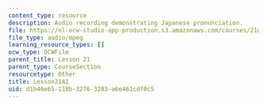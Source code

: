 ```yaml
---
content_type: resource
description: Audio recording demonstrating Japanese pronunciation.
file: https://ol-ocw-studio-app-production.s3.amazonaws.com/courses/21g-504-japanese-iv-spring-2009/d1b46e65118b32763283a6e461cdf0c5_Lesson21A1.mp3
file_type: audio/mpeg
learning_resource_types: []
ocw_type: OCWFile
parent_title: Lesson 21
parent_type: CourseSection
resourcetype: Other
title: Lesson21A1
uid: d1b46e65-118b-3276-3283-a6e461cdf0c5
---
```

